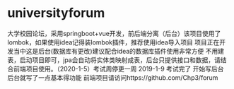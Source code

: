 # universityforum
大学校园论坛，采用springboot+vue开发，前后端分离（后台）该项目使用了lombok，如果使用idea记得装lombok插件，推荐使用idea导入项目
项目正在开发当中这是后台(数据库有更改)建议配合idea的数据库插件使用非常方便
不用建表，启动项目即可，jpa会自动将实体类映射成表，后台只提供接口和数据，请结合前端项目使用。（2020-1-5）考试周停更一周
2019-1-9
考试完了
开始写后台
后台就写了一点基本得功能
前端项目请访问https://github.com/Chp3/forum
